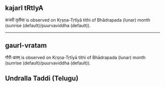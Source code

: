## kajarI tRtIyA

कजरी तृतीया is observed on Kṛṣṇa-Tṛtīyā tithi of Bhādrapada (lunar) month (sunrise (default)/puurvaviddha (default)).


---
## gaurI-vratam

गौरी-व्रतम् is observed on Kṛṣṇa-Tṛtīyā tithi of Bhādrapada (lunar) month (sunrise (default)/puurvaviddha (default)).

Undralla Taddi (Telugu)
---
